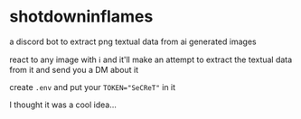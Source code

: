 # shotdowninflames
a discord bot to extract png textual data from ai generated images

react to any image with ℹ️ and it'll make an attempt to extract the textual data from it and send you a DM about it

create `.env` and put your `TOKEN="SeCReT"` in it

I thought it was a cool idea...
